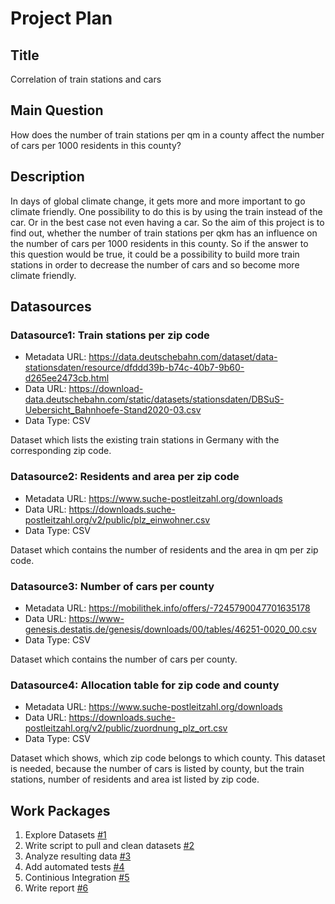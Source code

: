 # Project Plan

## Title
Correlation of train stations and cars

## Main Question
How does the number of train stations per qm in a county affect the number of cars per 1000 residents in this county?

## Description
In days of global climate change, it gets more and more important to go climate friendly. One possibility to do this is by using the train instead of the car. Or in the best case not even having a car.
So the aim of this project is to find out, whether the number of train stations per qkm has an influence on the number of cars per 1000 residents in this county.
So if the answer to this question would be true, it could be a possibility to build more train stations in order to decrease the number of cars and so become more climate friendly.

## Datasources

### Datasource1: Train stations per zip code
* Metadata URL: https://data.deutschebahn.com/dataset/data-stationsdaten/resource/dfddd39b-b74c-40b7-9b60-d265ee2473cb.html
* Data URL: https://download-data.deutschebahn.com/static/datasets/stationsdaten/DBSuS-Uebersicht_Bahnhoefe-Stand2020-03.csv
* Data Type: CSV

Dataset which lists the existing train stations in Germany with the corresponding zip code.

### Datasource2: Residents and area per zip code
* Metadata URL: https://www.suche-postleitzahl.org/downloads
* Data URL: https://downloads.suche-postleitzahl.org/v2/public/plz_einwohner.csv
* Data Type: CSV

Dataset which contains the number of residents and the area in qm per zip code.
### Datasource3: Number of cars per county
* Metadata URL: https://mobilithek.info/offers/-7245790047701635178
* Data URL: https://www-genesis.destatis.de/genesis/downloads/00/tables/46251-0020_00.csv
* Data Type: CSV

Dataset which contains the number of cars per county.

### Datasource4: Allocation table for zip code and county 
* Metadata URL: https://www.suche-postleitzahl.org/downloads
* Data URL: https://downloads.suche-postleitzahl.org/v2/public/zuordnung_plz_ort.csv
* Data Type: CSV

Dataset which shows, which zip code belongs to which county.
This dataset is needed, because the number of cars is listed by county, but the train stations, number of residents and area ist listed by zip code. 

## Work Packages


1. Explore Datasets [#1][i1]
2. Write script to pull and clean datasets [#2][i2]
3. Analyze resulting data [#3][i3]
4. Add automated tests [#4][i4]
5. Continious Integration [#5][i5]
6. Write report [#6][i6]

[i1]: https://github.com/flo0852/made/issues/1
[i2]: https://github.com/flo0852/made/issues/2
[i3]: https://github.com/flo0852/made/issues/3
[i4]: https://github.com/flo0852/made/issues/4
[i5]: https://github.com/flo0852/made/issues/5
[i6]: https://github.com/flo0852/made/issues/6
